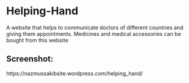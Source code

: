 # Helping-Hand
A website that helps to communicate doctors of different countries and giving them appointments. Medicines and medical accessories can be bought from this website


<h2>Screenshot: </h2> https://nazmussakibsite.wordpress.com/helping_hand/
